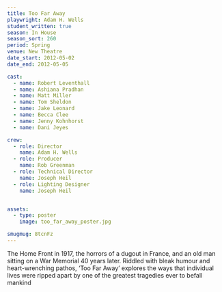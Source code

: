 ```yaml
---
title: Too Far Away
playwright: Adam H. Wells
student_written: true
season: In House
season_sort: 260
period: Spring
venue: New Theatre
date_start: 2012-05-02
date_end: 2012-05-05

cast:
  - name: Robert Leventhall
  - name: Ashiana Pradhan
  - name: Matt Miller
  - name: Tom Sheldon
  - name: Jake Leonard
  - name: Becca Clee
  - name: Jenny Kohnhorst
  - name: Dani Jeyes

crew:
  - role: Director
    name: Adam H. Wells
  - role: Producer
    name: Rob Greenman
  - role: Technical Director
    name: Joseph Heil
  - role: Lighting Designer
    name: Joseph Heil


assets:
  - type: poster
    image: too_far_away_poster.jpg

smugmug: 8tcnFz
---
```


The Home Front in 1917, the horrors of a dugout in France, and an old man sitting on a War Memorial 40 years later. Riddled with bleak humour and heart-wrenching pathos, ‘Too Far Away’ explores the ways that individual lives were ripped apart by one of the greatest tragedies ever to befall mankind
